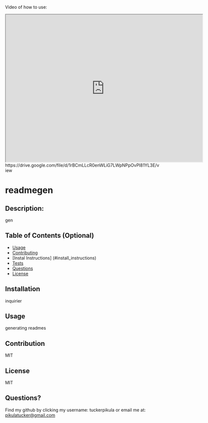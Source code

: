 Video of how to use: 
<iframe src="https://drive.google.com/file/d/1rBCmLLcR0enWLiG7LWpNPpOvPl81YL3E/preview" width="640" height="480"></iframe>
https://drive.google.com/file/d/1rBCmLLcR0enWLiG7LWpNPpOvPl81YL3E/view



#  readmegen

## Description:
gen

## Table of Contents (Optional)
- [Usage](#install_instructions)
- [Contributing](#usage_information)
- [Instal Instructions] (#install_instructions)
- [Tests](#tests)
- [Questions](#questions)
- [License](#license)

## Installation
inquirier
## Usage
generating readmes
## Contribution
MIT
## License
MIT
## Questions?
Find my github by clicking my username: tuckerpikula
or
email me at: pikulatucker@gmail.com


  